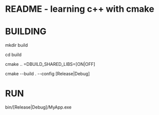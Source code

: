 # README - learning c++ with cmake

# BUILDING
mkdir build

cd build

cmake .. =DBUILD_SHARED_LIBS=[ON|OFF]

cmake --build . --config [Release|Debug]

# RUN
bin/[Release|Debug]/MyApp.exe
